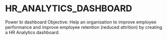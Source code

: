 # HR_ANALYTICS_DASHBOARD
Power bi dashboard
Objective: Help an organisation to improve employee performance and improve employee retention (reduced attrition) by creating a HR Analytics dashboard.
